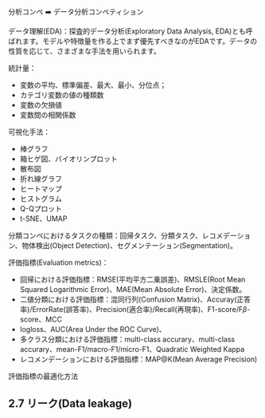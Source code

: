 分析コンペ ➡️ データ分析コンペティション

データ理解(EDA)：探査的データ分析(Exploratory Data Analysis, EDA)とも呼ばれます。モデルや特徴量を作る上でまず優先すべきなのがEDAです。データの性質を応じて、さまざまな手法を用いられます。

統計量：

* 変数の平均、標準偏差、最大、最小、分位点；
* カテゴリ変数の値の種類数
* 変数の欠損値
* 変数間の相関係数

可視化手法：

+ 棒グラフ
+ 箱ヒゲ図、バイオリンプロット
+ 散布図
+ 折れ線グラフ
+ ヒートマップ
+ ヒストグラム
+ Q-Qプロット
+ t-SNE、UMAP

分類コンペにおけるタスクの種類：回帰タスク、分類タスク、レコメデーション、物体検出(Object Detection)、セグメンテーション(Segmentation)。

評価指標(Evaluation metrics)：

+ 回帰における評価指標：RMSE(平均平方二乗誤差)、RMSLE(Root Mean Squared Logarithmic Error)、MAE(Mean Absolute Error)、決定係数。
+ 二値分類における評価指標：混同行列(Confusion Matrix)、Accuray(正答率)/ErrorRate(誤答率)、Precision(適合率)/Recall(再現率)、F1-score/F$\beta$-score、MCC
+ logloss、AUC(Area Under the ROC Curve)、
+ 多クラス分類における評価指標：multi-class accurary、multi-class accurary、mean-F1/macro-F1/micro-F1、Quadratic Weighted Kappa
+ レコメンデーションにおける評価指標：MAP@K(Mean Average Precision)

評価指標の最適化方法

## 2.7 リーク(Data leakage)





